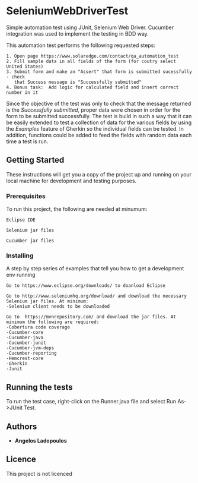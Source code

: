 # SeleniumWebDriverTest

Simple automation test using JUnit, Selenium Web Driver. Cucumber integration was used to implement the testing in BDD way.

This automation test performs the following requested steps:

```
1. Open page https://www.solaredge.com/contact/qa_automation_test
2. Fill sample data in all fields of the form (for coutry select United States)
3. Submit form and make an "Assert" that form is submitted sucessfully - check
   that Success message is "Successfully submitted"
4. Bonus task:  Add logic for calculated field and insert correct number in it
```
Since the objective of the test was only to check that the message returned is the *Successfully submitted*, proper data were chosen in order for the form to be submitted successfully. The test is build in such a way that it can be easily extended to test a collection of data for the various fields by using the *Examples* feature of Gherkin so the individual fields can be tested. In addition, functions could be added to feed the fields with random data each time a test is run.

## Getting Started

These instructions will get you a copy of the project up and running on your local machine for development and testing purposes.

### Prerequisites

To run this project, the following are needed at minumum:

```
Eclipse IDE
```
```
Selenium jar files
```
```
Cucumber jar files
```

### Installing

A step by step series of examples that tell you how to get a development env running

```
Go to https://www.eclipse.org/downloads/ to doanload Eclipse
```
```
Go to http://www.seleniumhq.org/download/ and download the necessary Selenium jar files. At minimum:
-Selenium client needs to be downloaded
```
```
Go to  https://mvnrepository.com/ and download the jar files. At minimum the following are required:
-Cobertura code coverage
-Cucumber-core
-Cucumber-java
-Cucumber-junit
-Cucumber-jvm-deps
-Cucumber-reporting
-Hemcrest-core
-Gherkin
-Junit
```

## Running the tests

To run the test case, right-click on the Runner.java file and select Run As->JUnit Test.

## Authors

* **Angelos Ladopoulos**

## Licence

This project is not licenced

